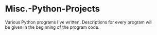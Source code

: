 # Misc.-Python-Projects
Various Python programs I've written. Descriptions for every program will be given in the beginning of the program code.
